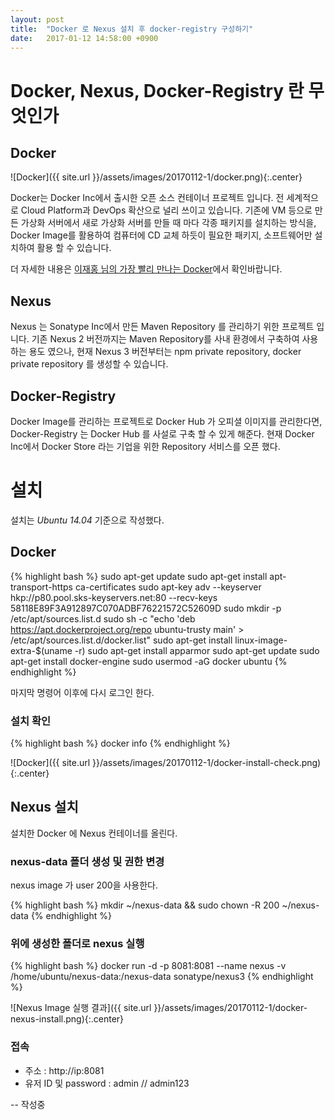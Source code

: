 ```yaml
---
layout: post
title:  "Docker 로 Nexus 설치 후 docker-registry 구성하기"
date:   2017-01-12 14:58:00 +0900
---
```

# Docker, Nexus, Docker-Registry 란 무엇인가

## Docker

![Docker]({{ site.url }}/assets/images/20170112-1/docker.png){:.center}

 Docker는 Docker Inc에서 출시한 오픈 소스 컨테이너 프로젝트 입니다. 전 세계적으로 Cloud Platform과 DevOps 확산으로 널리 쓰이고 있습니다. 기존에 VM 등으로 만든 가상화 서버에서 새로 가상화 서버를 만들 때 마다 각종 패키지를 설치하는 방식을, Docker Image를 활용하여 컴퓨터에 CD 교체 하듯이 필요한 패키지, 소프트웨어만 설치하여 활용 할 수 있습니다.

 더 자세한 내용은 [이재홍 님의 가장 빨리 만나는 Docker](http://www.pyrasis.com/docker.html)에서 확인바랍니다.

## Nexus

 Nexus 는 Sonatype Inc에서 만든 Maven Repository 를 관리하기 위한 프로젝트 입니다. 기존 Nexus 2 버전까지는 Maven Repository를 사내 환경에서 구축하여 사용하는 용도 였으나, 현재 Nexus 3 버전부터는 npm private repository, docker private repository 를 생성할 수 있습니다.
 
## Docker-Registry

 Docker Image를 관리하는 프로젝트로 Docker Hub 가 오피셜 이미지를 관리한다면, Docker-Registry 는 Docker Hub 를 사설로 구축 할 수 있게 해준다. 현재 Docker Inc에서 Docker Store 라는 기업을 위한 Repository 서비스를 오픈 했다.

# 설치

 설치는 *Ubuntu 14.04* 기준으로 작성했다.

## Docker

{% highlight bash %}
sudo apt-get update
sudo apt-get install apt-transport-https ca-certificates
sudo apt-key adv --keyserver hkp://p80.pool.sks-keyservers.net:80 --recv-keys 58118E89F3A912897C070ADBF76221572C52609D
sudo mkdir -p /etc/apt/sources.list.d
sudo sh -c "echo 'deb https://apt.dockerproject.org/repo ubuntu-trusty main' > /etc/apt/sources.list.d/docker.list"
sudo apt-get install linux-image-extra-$(uname -r)
sudo apt-get install apparmor
sudo apt-get update
sudo apt-get install docker-engine
sudo usermod -aG docker ubuntu
{% endhighlight %}

마지막 명령어 이후에 다시 로그인 한다.

### 설치 확인
{% highlight bash %}
docker info
{% endhighlight %}

![Docker]({{ site.url }}/assets/images/20170112-1/docker-install-check.png){:.center}

## Nexus 설치

 설치한 Docker 에 Nexus 컨테이너를 올린다.

### nexus-data 폴더 생성 및 권한 변경

 nexus image 가 user 200을 사용한다.

{% highlight bash %}
mkdir ~/nexus-data && sudo chown -R 200 ~/nexus-data 
{% endhighlight %}

### 위에 생성한 폴더로 nexus 실행

{% highlight bash %}
docker run -d -p 8081:8081 --name nexus -v /home/ubuntu/nexus-data:/nexus-data sonatype/nexus3
{% endhighlight %}

![Nexus Image 실행 결과]({{ site.url }}/assets/images/20170112-1/docker-nexus-install.png){:.center}

### 접속

* 주소 : http://ip:8081
* 유저 ID 및 password : admin // admin123


-- 작성중